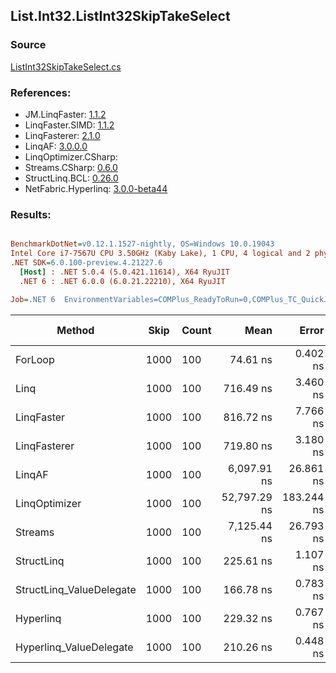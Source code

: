 ﻿## List.Int32.ListInt32SkipTakeSelect

### Source
[ListInt32SkipTakeSelect.cs](../LinqBenchmarks/List/Int32/ListInt32SkipTakeSelect.cs)

### References:
- JM.LinqFaster: [1.1.2](https://www.nuget.org/packages/JM.LinqFaster/1.1.2)
- LinqFaster.SIMD: [1.1.2](https://www.nuget.org/packages/LinqFaster.SIMD/1.0.3)
- LinqFasterer: [2.1.0](https://www.nuget.org/packages/LinqFasterer/2.1.0)
- LinqAF: [3.0.0.0](https://www.nuget.org/packages/LinqAF/3.0.0.0)
- LinqOptimizer.CSharp: [](https://www.nuget.org/packages/LinqOptimizer.CSharp/)
- Streams.CSharp: [0.6.0](https://www.nuget.org/packages/Streams.CSharp/0.6.0)
- StructLinq.BCL: [0.26.0](https://www.nuget.org/packages/StructLinq/0.26.0)
- NetFabric.Hyperlinq: [3.0.0-beta44](https://www.nuget.org/packages/NetFabric.Hyperlinq/3.0.0-beta44)

### Results:
``` ini

BenchmarkDotNet=v0.12.1.1527-nightly, OS=Windows 10.0.19043
Intel Core i7-7567U CPU 3.50GHz (Kaby Lake), 1 CPU, 4 logical and 2 physical cores
.NET SDK=6.0.100-preview.4.21227.6
  [Host] : .NET 5.0.4 (5.0.421.11614), X64 RyuJIT
  .NET 6 : .NET 6.0.0 (6.0.21.22210), X64 RyuJIT

Job=.NET 6  EnvironmentVariables=COMPlus_ReadyToRun=0,COMPlus_TC_QuickJitForLoops=1,COMPlus_TieredPGO=1  Runtime=.NET 6.0  

```
|                   Method | Skip | Count |         Mean |      Error |     StdDev |  Ratio | RatioSD |   Gen 0 | Gen 1 | Gen 2 | Allocated |
|------------------------- |----- |------ |-------------:|-----------:|-----------:|-------:|--------:|--------:|------:|------:|----------:|
|                  ForLoop | 1000 |   100 |     74.61 ns |   0.402 ns |   0.376 ns |   1.00 |    0.00 |       - |     - |     - |         - |
|                     Linq | 1000 |   100 |    716.49 ns |   3.460 ns |   3.068 ns |   9.61 |    0.05 |  0.0725 |     - |     - |     152 B |
|               LinqFaster | 1000 |   100 |    816.72 ns |   7.766 ns |   6.485 ns |  10.95 |    0.08 |  0.6533 |     - |     - |   1,368 B |
|             LinqFasterer | 1000 |   100 |    719.80 ns |   3.180 ns |   2.974 ns |   9.65 |    0.07 |  2.5311 |     - |     - |   5,304 B |
|                   LinqAF | 1000 |   100 |  6,097.91 ns |  26.861 ns |  22.430 ns |  81.78 |    0.49 |       - |     - |     - |         - |
|            LinqOptimizer | 1000 |   100 | 52,797.29 ns | 183.244 ns | 162.441 ns | 708.20 |    3.31 | 15.3809 |     - |     - |  32,273 B |
|                  Streams | 1000 |   100 |  7,125.44 ns |  26.793 ns |  23.751 ns |  95.58 |    0.53 |  0.4425 |     - |     - |     936 B |
|               StructLinq | 1000 |   100 |    225.61 ns |   1.107 ns |   1.035 ns |   3.02 |    0.02 |  0.0458 |     - |     - |      96 B |
| StructLinq_ValueDelegate | 1000 |   100 |    166.78 ns |   0.783 ns |   0.732 ns |   2.24 |    0.01 |       - |     - |     - |         - |
|                Hyperlinq | 1000 |   100 |    229.32 ns |   0.767 ns |   0.718 ns |   3.07 |    0.02 |       - |     - |     - |         - |
|  Hyperlinq_ValueDelegate | 1000 |   100 |    210.26 ns |   0.448 ns |   0.349 ns |   2.82 |    0.01 |       - |     - |     - |         - |
